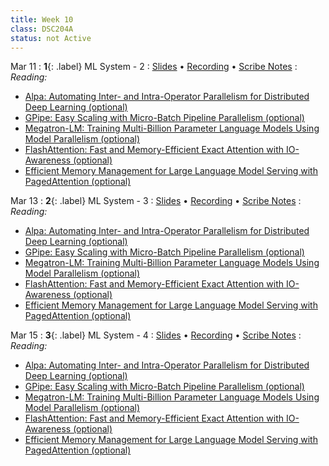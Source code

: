 ```yaml
---
title: Week 10
class: DSC204A
status: not Active
---
```


Mar 11
: **1**{: .label} ML System - 2
  : [Slides](assets/slides/22_ml-system-2.pdf) &#8226; [Recording](https://podcast.ucsd.edu/watch/wi24/dsc204a_a00/26) &#8226; [Scribe Notes](assets/scribe_notes/Mar_11_scribe_note.pdf)
: *Reading:*
* [Alpa: Automating Inter- and Intra-Operator Parallelism for Distributed Deep Learning (optional)](https://arxiv.org/pdf/2201.12023.pdf)
* [GPipe: Easy Scaling with Micro-Batch Pipeline Parallelism (optional)](https://arxiv.org/pdf/1811.06965.pdf)
* [Megatron-LM: Training Multi-Billion Parameter Language Models Using Model Parallelism (optional)](https://arxiv.org/pdf/1909.08053.pdf)
* [FlashAttention: Fast and Memory-Efficient Exact Attention with IO-Awareness (optional)](https://arxiv.org/pdf/2205.14135.pdf)
* [Efficient Memory Management for Large Language Model Serving with PagedAttention (optional)](https://arxiv.org/pdf/2309.06180.pdf)




Mar 13
: **2**{: .label} ML System - 3
  : [Slides](assets/slides/23_ml-system-3.pdf) &#8226; [Recording](https://podcast.ucsd.edu/watch/wi24/dsc204a_a00/27) &#8226; [Scribe Notes](#)
: *Reading:* 
* [Alpa: Automating Inter- and Intra-Operator Parallelism for Distributed Deep Learning (optional)](https://arxiv.org/pdf/2201.12023.pdf)
* [GPipe: Easy Scaling with Micro-Batch Pipeline Parallelism (optional)](https://arxiv.org/pdf/1811.06965.pdf)
* [Megatron-LM: Training Multi-Billion Parameter Language Models Using Model Parallelism (optional)](https://arxiv.org/pdf/1909.08053.pdf)
* [FlashAttention: Fast and Memory-Efficient Exact Attention with IO-Awareness (optional)](https://arxiv.org/pdf/2205.14135.pdf)
* [Efficient Memory Management for Large Language Model Serving with PagedAttention (optional)](https://arxiv.org/pdf/2309.06180.pdf)




Mar 15
: **3**{: .label} ML System - 4
  : [Slides](assets/slides/24_ml-system-4.pdf) &#8226; [Recording](https://podcast.ucsd.edu/watch/wi24/dsc204a_a00/28) &#8226; [Scribe Notes](#)
: *Reading:* 
* [Alpa: Automating Inter- and Intra-Operator Parallelism for Distributed Deep Learning (optional)](https://arxiv.org/pdf/2201.12023.pdf)
* [GPipe: Easy Scaling with Micro-Batch Pipeline Parallelism (optional)](https://arxiv.org/pdf/1811.06965.pdf)
* [Megatron-LM: Training Multi-Billion Parameter Language Models Using Model Parallelism (optional)](https://arxiv.org/pdf/1909.08053.pdf)
* [FlashAttention: Fast and Memory-Efficient Exact Attention with IO-Awareness (optional)](https://arxiv.org/pdf/2205.14135.pdf)
* [Efficient Memory Management for Large Language Model Serving with PagedAttention (optional)](https://arxiv.org/pdf/2309.06180.pdf)

